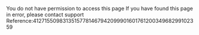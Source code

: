 You do not have permission to access this page If you have found this page in error, please contact support Reference:4127155098313515778146794209990160176120034968299102359